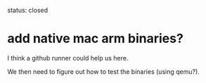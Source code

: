status: closed
# add native mac arm binaries?

I think a github runner could help us here.

We then need to figure out how to test the binaries (using qemu?).

